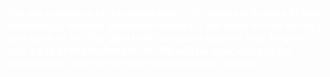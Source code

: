 <h3 style='color: #fff'>We are members of the community. We strongly believe in this technology and the beneficial impact it will have on our society and each of us. Our goal is to represent each of you, to give you a say at the highest level. We will be your voice in the community, and we will take your projects to heart.</h3>
